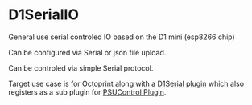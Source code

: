 # D1SerialIO

General use serial controled IO based on the D1 mini (esp8266 chip) 

Can be configured via Serial or json file upload. 

Can be controled via simple Serial protocol.

Target use case is for Octoprint along with a [D1Serial plugin](https://github.com/jcassel/OctoPrint-D1SerialIO) which also registers as a sub plugin for [PSUControl Plugin](https://github.com/kantlivelong/OctoPrint-PSUControl). 
